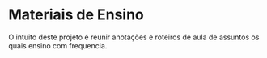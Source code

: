 # Materiais de Ensino

O intuito deste projeto é reunir anotações e roteiros de aula de assuntos os quais ensino com frequencia.